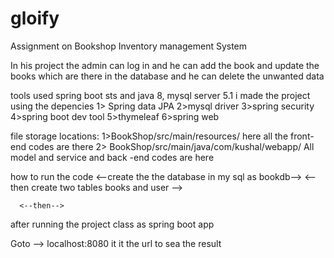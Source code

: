# gloify
Assignment on Bookshop Inventory management System 

In his project the admin can log in and he can add the book and update the books which are there in the database and he can delete the  unwanted data 


tools used spring boot sts and java 8, mysql server 5.1
i made the project using the depencies
1> Spring data JPA
2>mysql driver
3>spring security
4>spring boot dev tool
5>thymeleaf
6>spring web

file storage locations:
1>BookShop/src/main/resources/
      here all the front-end codes are there
2> BookShop/src/main/java/com/kushal/webapp/
      All model and service and back -end  codes are here
      
      
how to run the code
<--create the the database in my sql as bookdb-->
<--then create two tables  books and user --> 
      
      <--then-->
after running the project class as spring boot app

Goto --> localhost:8080
 it it the url to sea the result
 
 
